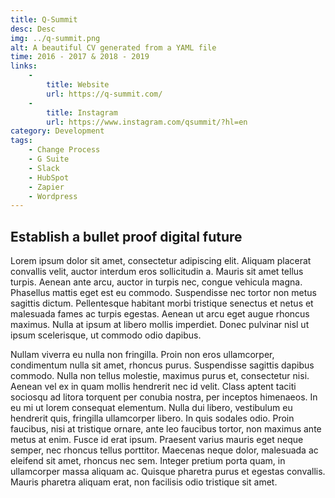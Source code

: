 ```yaml
---
title: Q-Summit
desc: Desc
img: ../q-summit.png
alt: A beautiful CV generated from a YAML file
time: 2016 - 2017 & 2018 - 2019
links:
    -
        title: Website
        url: https://q-summit.com/
    -
        title: Instagram
        url: https://www.instagram.com/qsummit/?hl=en
category: Development
tags: 
    - Change Process
    - G Suite
    - Slack
    - HubSpot
    - Zapier
    - Wordpress
---
```


## Establish a bullet proof digital future

Lorem ipsum dolor sit amet, consectetur adipiscing elit. Aliquam placerat convallis velit, auctor interdum eros sollicitudin a. Mauris sit amet tellus turpis. Aenean ante arcu, auctor in turpis nec, congue vehicula magna. Phasellus mattis eget est eu commodo. Suspendisse nec tortor non metus sagittis dictum. Pellentesque habitant morbi tristique senectus et netus et malesuada fames ac turpis egestas. Aenean ut arcu eget augue rhoncus maximus. Nulla at ipsum at libero mollis imperdiet. Donec pulvinar nisl ut ipsum scelerisque, ut commodo odio dapibus.

Nullam viverra eu nulla non fringilla. Proin non eros ullamcorper, condimentum nulla sit amet, rhoncus purus. Suspendisse sagittis dapibus commodo. Nulla non tellus molestie, maximus purus et, consectetur nisi. Aenean vel ex in quam mollis hendrerit nec id velit. Class aptent taciti sociosqu ad litora torquent per conubia nostra, per inceptos himenaeos. In eu mi ut lorem consequat elementum. Nulla dui libero, vestibulum eu hendrerit quis, fringilla ullamcorper libero. In quis sodales odio. Proin faucibus, nisi at tristique ornare, ante leo faucibus tortor, non maximus ante metus at enim. Fusce id erat ipsum. Praesent varius mauris eget neque semper, nec rhoncus tellus porttitor. Maecenas neque dolor, malesuada ac eleifend sit amet, rhoncus nec sem. Integer pretium porta quam, in ullamcorper massa aliquam ac. Quisque pharetra purus et egestas convallis. Mauris pharetra aliquam erat, non facilisis odio tristique sit amet.
